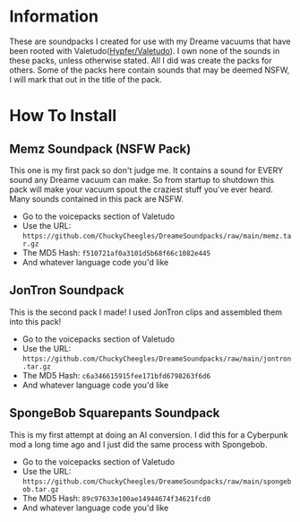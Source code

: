 # Information
These are soundpacks I created for use with my Dreame vacuums that have been rooted with Valetudo([Hypfer/Valetudo](https://github.com/Hypfer/Valetudo)). I own none of the sounds in these packs, unless otherwise stated. All I did was create the packs for others. Some of the packs here contain sounds that may be deemed NSFW, I will mark that out in the title of the pack.
# How To Install
## Memz Soundpack (NSFW Pack)
This one is my first pack so don't judge me. It contains a sound for EVERY sound any Dreame vacuum can make. So from startup to shutdown this pack will make your vacuum spout the craziest stuff you've ever heard. Many sounds contained in this pack are NSFW.
- Go to the voicepacks section of Valetudo
- Use the URL: ```https://github.com/ChuckyCheegles/DreameSoundpacks/raw/main/memz.tar.gz```
- The MD5 Hash: ```f510721af0a3101d5b68f66c1082e445```
- And whatever language code you'd like
## JonTron Soundpack
This is the second pack I made! I used JonTron clips and assembled them into this pack! 
- Go to the voicepacks section of Valetudo
- Use the URL: ```https://github.com/ChuckyCheegles/DreameSoundpacks/raw/main/jontron.tar.gz```
- The MD5 Hash: ```c6a346615915fee171bfd6798263f6d6```
- And whatever language code you'd like
## SpongeBob Squarepants Soundpack
This is my first attempt at doing an AI conversion. I did this for a Cyberpunk mod a long time ago and I just did the same process with Spongebob.
- Go to the voicepacks section of Valetudo
- Use the URL: ```https://github.com/ChuckyCheegles/DreameSoundpacks/raw/main/spongebob.tar.gz```
- The MD5 Hash: ```89c97633e100ae14944674f34621fcd0```
- And whatever language code you'd like
